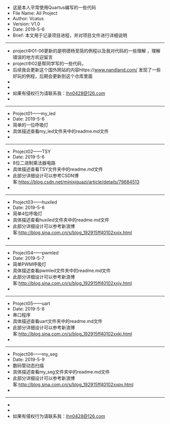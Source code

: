   * 这是本人平常使用Quartus编写的一些代码
  * File Name: All Project
  * Author: Vcatus
  * Version: V1.0
  * Date: 2019-5-6
  * Brief: 本文用于记录项目进程，并对项目文件进行详细说明        
  ******************************************************************************************************
  * project中01-06更新的是明德杨至简的例程以及我对代码的一些理解 ，理解错误的地方欢迎留言
  * project中02是帮同学写的一些代码，
  * 后续我会更新这个国外网站的内容https://www.nandland.com/ 发现了一些好玩的例程，后期会更新到这个仓库里面
  *
  *
  * 如果有侵权行为请联系我：lhn0428@126.com
  *
******************************************************************************************************
  * Project01——my_led
  * Date: 2019-5-6
  * 简单的一位呼吸灯
  * 具体描述查看my_led文件夹中的readme.md文件
  *		
  ******************************************************************************************************
  * Project02——TSY
  * Date: 2019-5-6
  * 8位二进制乘法器电路
  * 具体描述查看TSY文件夹中的readme.md文件
  * 此部分详细设计可以参考CSDN博客:https://blog.csdn.net/minixiguazi/article/details/79684513 
  *
  ******************************************************************************************************
  * Project03——huxiled
  * Date: 2019-5-6
  * 简单4位呼吸灯
  * 具体描述查看huxiled文件夹中的readme.md文件
  *	此部分详细设计可以参考新浪博客:http://blog.sina.com.cn/s/blog_192915ff40102xxix.html
  *
  ******************************************************************************************************
  * Project04——pwmled
  * Date: 2019-5-7
  * 简单PWM呼吸灯
  * 具体描述查看pwmled文件夹中的readme.md文件
  *	此部分详细设计可以参考新浪博客:http://blog.sina.com.cn/s/blog_192915ff40102xxjy.html
  *
  ******************************************************************************************************
  * Project05——uart
  * Date: 2019-5-8
  * 串口程序
  * 具体描述查看uart文件夹中的readme.md文件
  *	此部分详细设计可以参考新浪博客:http://blog.sina.com.cn/s/blog_192915ff40102xxkj.html
  *
  ******************************************************************************************************
   * Project06——my_seg
  * Date: 2019-5-9
  * 数码管动态扫描
  * 具体描述查看my_seg文件夹中的readme.md文件
  *	此部分详细设计可以参考新浪博客:http://blog.sina.com.cn/s/blog_192915ff40102xxpv.html
  *
  ******************************************************************************************************
  *
  *
  * 如果有侵权行为请联系我：lhn0428@126.com
  
